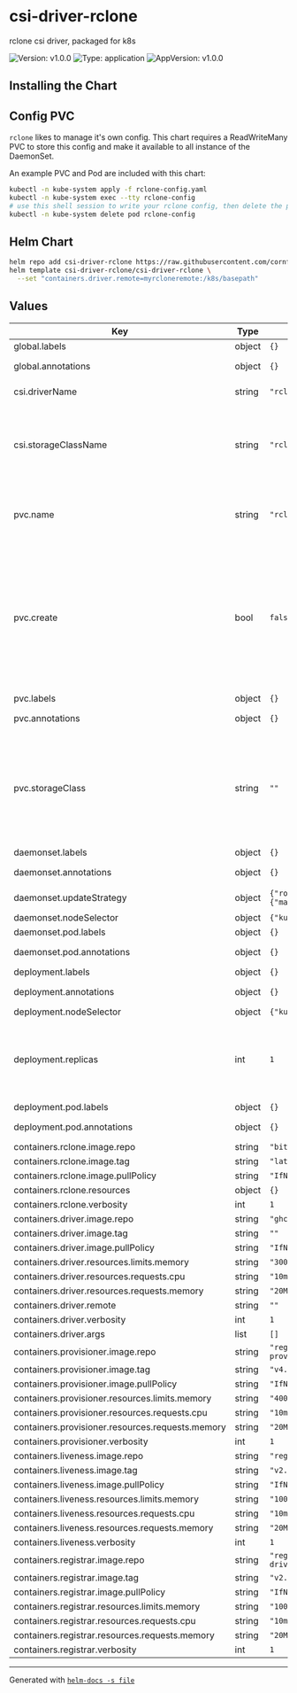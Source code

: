 # csi-driver-rclone

rclone csi driver, packaged for k8s

![Version: v1.0.0](https://img.shields.io/badge/Version-v1.0.0-informational?style=flat-square) ![Type: application](https://img.shields.io/badge/Type-application-informational?style=flat-square) ![AppVersion: v1.0.0](https://img.shields.io/badge/AppVersion-v1.0.0-informational?style=flat-square)

## Installing the Chart

## Config PVC

`rclone` likes to manage it's own config. This chart requires a ReadWriteMany PVC
to store this config and make it available to all instance of the DaemonSet.

An example PVC and Pod are included with this chart:

```bash
kubectl -n kube-system apply -f rclone-config.yaml
kubectl -n kube-system exec --tty rclone-config
# use this shell session to write your rclone config, then delete the pod
kubectl -n kube-system delete pod rclone-config
```

## Helm Chart

```bash
helm repo add csi-driver-rclone https://raw.githubusercontent.com/cornfeedhobo/csi-driver-rclone/master/deploy/helm/charts
helm template csi-driver-rclone/csi-driver-rclone \
  --set "containers.driver.remote=myrcloneremote:/k8s/basepath"
```

## Values

| Key | Type | Default | Description |
|-----|------|---------|-------------|
| global.labels | object | `{}` | Additional labels. |
| global.annotations | object | `{}` | Additional annotations. |
| csi.driverName | string | `"rclone.csi.k8s.io"` | The name of the driver. |
| csi.storageClassName | string | `"rclone"` | The name for the created StorageClass resource, allowing this driver to handle dynamic provisioning. |
| pvc.name | string | `"rclone-config"` | This PVC can be created manually before chart installation. Always required. |
| pvc.create | bool | `false` | Create the PVC as part of this helm chart. Warning, this also means the volume will be deleted when this chart is uninstalled. Note, you can populate the volume using a temporary pod with the created PVC mounted. |
| pvc.labels | object | `{}` | Additional labels. |
| pvc.annotations | object | `{}` | Additional annotations. |
| pvc.storageClass | string | `""` | The storage class backing the shared rclone pvc. Required if creating. Must support ReadWriteMany, e.g. configStorageClass: "nfs". DO NOT set to 'rclone'. |
| daemonset.labels | object | `{}` | Additional labels. |
| daemonset.annotations | object | `{}` | Additional annotations. |
| daemonset.updateStrategy | object | `{"rollingUpdate":{"maxUnavailable":1},"type":"RollingUpdate"}` | Daemonset update strategy. |
| daemonset.nodeSelector | object | `{"kubernetes.io/os":"linux"}` | Node selector. |
| daemonset.pod.labels | object | `{}` | Additional labels. |
| daemonset.pod.annotations | object | `{}` | Additional annotations. |
| deployment.labels | object | `{}` | Additional labels. |
| deployment.annotations | object | `{}` | Additional annotations. |
| deployment.nodeSelector | object | `{"kubernetes.io/os":"linux"}` | Node selector. |
| deployment.replicas | int | `1` | Replica count. The driver supports leadership elections, meaning multiple controllers should work, but remains untested. |
| deployment.pod.labels | object | `{}` | Additional labels. |
| deployment.pod.annotations | object | `{}` | Additional annotations. |
| containers.rclone.image.repo | string | `"bitnami/rclone"` |  |
| containers.rclone.image.tag | string | `"latest"` |  |
| containers.rclone.image.pullPolicy | string | `"IfNotPresent"` |  |
| containers.rclone.resources | object | `{}` |  |
| containers.rclone.verbosity | int | `1` |  |
| containers.driver.image.repo | string | `"ghcr.io/cornfeedhobo/csi-driver-rclone"` |  |
| containers.driver.image.tag | string | `""` |  |
| containers.driver.image.pullPolicy | string | `"IfNotPresent"` |  |
| containers.driver.resources.limits.memory | string | `"300Mi"` |  |
| containers.driver.resources.requests.cpu | string | `"10m"` |  |
| containers.driver.resources.requests.memory | string | `"20Mi"` |  |
| containers.driver.remote | string | `""` |  |
| containers.driver.verbosity | int | `1` |  |
| containers.driver.args | list | `[]` |  |
| containers.provisioner.image.repo | string | `"registry.k8s.io/sig-storage/csi-provisioner"` |  |
| containers.provisioner.image.tag | string | `"v4.0.0"` |  |
| containers.provisioner.image.pullPolicy | string | `"IfNotPresent"` |  |
| containers.provisioner.resources.limits.memory | string | `"400Mi"` |  |
| containers.provisioner.resources.requests.cpu | string | `"10m"` |  |
| containers.provisioner.resources.requests.memory | string | `"20Mi"` |  |
| containers.provisioner.verbosity | int | `1` |  |
| containers.liveness.image.repo | string | `"registry.k8s.io/sig-storage/livenessprobe"` |  |
| containers.liveness.image.tag | string | `"v2.12.0"` |  |
| containers.liveness.image.pullPolicy | string | `"IfNotPresent"` |  |
| containers.liveness.resources.limits.memory | string | `"100Mi"` |  |
| containers.liveness.resources.requests.cpu | string | `"10m"` |  |
| containers.liveness.resources.requests.memory | string | `"20Mi"` |  |
| containers.liveness.verbosity | int | `1` |  |
| containers.registrar.image.repo | string | `"registry.k8s.io/sig-storage/csi-node-driver-registrar"` |  |
| containers.registrar.image.tag | string | `"v2.10.0"` |  |
| containers.registrar.image.pullPolicy | string | `"IfNotPresent"` |  |
| containers.registrar.resources.limits.memory | string | `"100Mi"` |  |
| containers.registrar.resources.requests.cpu | string | `"10m"` |  |
| containers.registrar.resources.requests.memory | string | `"20Mi"` |  |
| containers.registrar.verbosity | int | `1` |  |

---

Generated with [`helm-docs -s file`](https://github.com/norwoodj/helm-docs)
